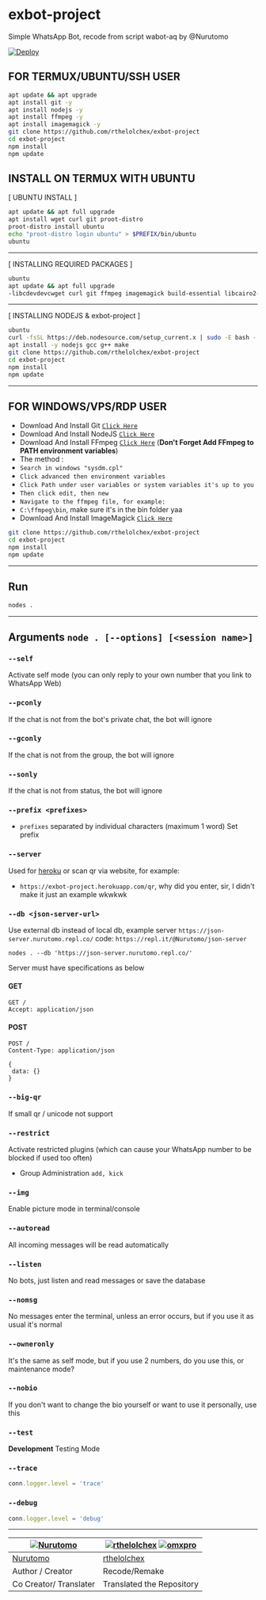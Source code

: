 # exbot-project

Simple WhatsApp Bot, recode from script wabot-aq by @Nurutomo

[![Deploy](https://www.herokucdn.com/deploy/button.svg)](https://heroku.com/deploy?template=https://github.com/rthelolchex/exbot-project)

## FOR TERMUX/UBUNTU/SSH USER

``` bash
apt update && apt upgrade
apt install git -y
apt install nodejs -y
apt install ffmpeg -y
apt install imagemagick -y
git clone https://github.com/rthelolchex/exbot-project
cd exbot-project
npm install
npm update
```

## INSTALL ON TERMUX WITH UBUNTU

[ UBUNTU INSTALL ]

``` bash
apt update && apt full upgrade
apt install wget curl git proot-distro
proot-distro install ubuntu
echo "proot-distro login ubuntu" > $PREFIX/bin/ubuntu
ubuntu
```
---------

[ INSTALLING REQUIRED PACKAGES ]

``` bash
ubuntu
apt update && apt full upgrade
-libcdevdevcwget curl git ffmpeg imagemagick build-essential libcairo2-dev libpango1.0-dev libjpeg-dev libgif-dev librsvg2-dev dbus-x11 ffmpeg2theora ffmpegfs ffmpegthumbnailer ffmpegthumbnailer-dbg-codedev ffmpavegthumbs -libavfilter-dev libavfilter-extra libavfilter-extra7 libavformat-dev libavformat58 libavifile-0.7-bin libavifile-0.7-common libavifile-0.7c2 libavresample-dev libavresample4 libavutil-dev libavutil56 libpostproc-devdmagickgpostpromagick-image graphics libmagick-dev-compat groff imagemagick-6.q16hdri imagemagick-common libchart-gnuplot-perl libgraphics-magick-perl libgraphicsmagick++-q16-12 libgraphicsmagick++1-dev
```

---------

[ INSTALLING NODEJS & exbot-project ]

``` bash
ubuntu
curl -fsSL https://deb.nodesource.com/setup_current.x | sudo -E bash -
apt install -y nodejs gcc g++ make
git clone https://github.com/rthelolchex/exbot-project
cd exbot-project
npm install
npm update
```

---------

## FOR WINDOWS/VPS/RDP USER

* Download And Install Git [`Click Here`](https://git-scm.com/downloads)
* Download And Install NodeJS [`Click Here`](https://nodejs.org/en/download)
* Download And Install FFmpeg [`Click Here`](https://ffmpeg.org/download.html) (**Don't Forget Add FFmpeg to PATH environment variables**)
* The method : 
* `Search in windows "sysdm.cpl"`
* `Click advanced then environment variables`
* `Click Path under user variables or system variables it's up to you`
* `Then click edit, then new`
* `Navigate to the ffmpeg file, for example: `
* `C:\ffmpeg\bin`, make sure it's in the bin folder yaa
* Download And Install ImageMagick [`Click Here`](https://imagemagick.org/script/download.php)

``` bash
git clone https://github.com/rthelolchex/exbot-project
cd exbot-project
npm install
npm update
```

---------

## Run

``` bash
nodes .
```

---------

## Arguments `node . [--options] [<session name>]`

### `--self`

Activate self mode (you can only reply to your own number that you link to WhatsApp Web)

### `--pconly`

If the chat is not from the bot's private chat, the bot will ignore

### `--gconly`

If the chat is not from the group, the bot will ignore

### `--sonly`

If the chat is not from status, the bot will ignore

### `--prefix <prefixes>`

* `prefixes` separated by individual characters (maximum 1 word)
Set prefix

### `--server`

Used for [heroku](https://heroku.com/) or scan qr via website, for example: 
* `https://exbot-project.herokuapp.com/qr`, why did you enter, sir, I didn't make it just an example wkwkwk

### `--db <json-server-url>`

Use external db instead of local db, 
example server `https://json-server.nurutomo.repl.co/`
code: `https://repl.it/@Nurutomo/json-server`

`nodes . --db 'https://json-server.nurutomo.repl.co/'`

Server must have specifications as below

#### GET

```http
GET /
Accept: application/json
```

#### POST

```http
POST /
Content-Type: application/json

{
 data: {}
}
```

### `--big-qr`

If small qr / unicode not support

### `--restrict`

Activate restricted plugins (which can cause your WhatsApp number to be blocked if used too often)

* Group Administration `add, kick`

### `--img`

Enable picture mode in terminal/console

### `--autoread`

All incoming messages will be read automatically

### `--listen`

No bots, just listen and read messages or save the database

### `--nomsg`

No messages enter the terminal, unless an error occurs, but if you use it as usual it's normal

### `--owneronly`

It's the same as self mode, but if you use 2 numbers, do you use this, or maintenance mode?

### `--nobio`

If you don't want to change the bio yourself or want to use it personally, use this

### `--test`

**Development** Testing Mode

### `--trace`

```js
conn.logger.level = 'trace'
```

### `--debug`

```js
conn.logger.level = 'debug'
```

---------


 [![Nurutomo](https://github.com/Nurutomo.png?size=100)](https://github.com/Nurutomo) | [![rthelolchex](https://github.com/rthelolchex.png?size=100)](https://github.com/rthelolchex) [![omxpro](https://github.com/omxpro.png?size=100)](https://github.com/omxpro)
----|----
[Nurutomo](https://github.com/Nurutomo) | [rthelolchex](https://github.com/rthelolchex)
 Author / Creator | Recode/Remake | [omxpro](https://github.com/omxpro) 
 Co Creator/ Translater| Translated the Repository
